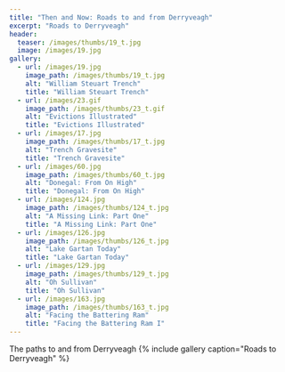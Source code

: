 ```yaml
---
title: "Then and Now: Roads to and from Derryveagh"
excerpt: "Roads to Derryveagh"
header:
  teaser: /images/thumbs/19_t.jpg
  image: /images/19.jpg
gallery:
  - url: /images/19.jpg
    image_path: /images/thumbs/19_t.jpg
    alt: "William Steuart Trench"
    title: "William Steuart Trench"
  - url: /images/23.gif
    image_path: /images/thumbs/23_t.gif
    alt: "Evictions Illustrated"
    title: "Evictions Illustrated"    
  - url: /images/17.jpg
    image_path: /images/thumbs/17_t.jpg
    alt: "Trench Gravesite"
    title: "Trench Gravesite"
  - url: /images/60.jpg
    image_path: /images/thumbs/60_t.jpg
    alt: "Donegal: From On High"
    title: "Donegal: From On High"
  - url: /images/124.jpg
    image_path: /images/thumbs/124_t.jpg
    alt: "A Missing Link: Part One"
    title: "A Missing Link: Part One"    
  - url: /images/126.jpg
    image_path: /images/thumbs/126_t.jpg
    alt: "Lake Gartan Today"
    title: "Lake Gartan Today"
  - url: /images/129.jpg
    image_path: /images/thumbs/129_t.jpg
    alt: "Oh Sullivan"
    title: "Oh Sullivan"
  - url: /images/163.jpg
    image_path: /images/thumbs/163_t.jpg
    alt: "Facing the Battering Ram"
    title: "Facing the Battering Ram I"    
---
```

The paths to and from Derryveagh
{% include gallery caption="Roads to Derryveagh" %}
